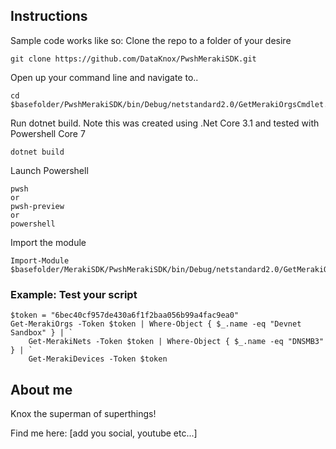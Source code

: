 ## Instructions

Sample code works like so: Clone the repo to a folder of your desire

```
git clone https://github.com/DataKnox/PwshMerakiSDK.git
```

Open up your command line and navigate to..
```
cd $basefolder/PwshMerakiSDK/bin/Debug/netstandard2.0/GetMerakiOrgsCmdlet.dll   
```

Run dotnet build. Note this was created using .Net Core 3.1 and tested with Powershell Core 7
```
dotnet build
```
Launch Powershell
```
pwsh
or
pwsh-preview
or
powershell
```
Import the module
```
Import-Module $basefolder/MerakiSDK/PwshMerakiSDK/bin/Debug/netstandard2.0/GetMerakiOrgsCmdlet.dll
```
### Example: Test your script
```
$token = "6bec40cf957de430a6f1f2baa056b99a4fac9ea0"
Get-MerakiOrgs -Token $token | Where-Object { $_.name -eq "Devnet Sandbox" } | `
    Get-MerakiNets -Token $token | Where-Object { $_.name -eq "DNSMB3" } | `
    Get-MerakiDevices -Token $token 
```

## About me

Knox the superman of superthings!

Find me here: [add you social, youtube etc...]
